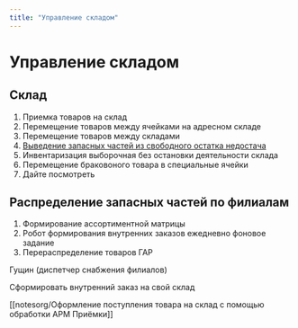 ```yaml
---
title: "Управление складом"
---
```


# Управление складом

## Склад

1. Приемка товаров на склад
2. Перемещение товаров между ячейками на адресном складе
3. Перемещение товаров между складами
4. [Выведение запасных частей из свободного остатка недостача](notesorg/Выведение%20запасных%20частей%20из%20свободного%20остатка%20недостача.md)
5. Инвентаризация выборочная без остановки деятельности склада
6. Перемещение браковоного товара в специальные ячейки
7. Дайте посмотреть


## Распределение запасных частей по филиалам
1. Формирование ассортиментной матрицы
2. Робот формирования внутренних заказов ежедневно фоновое задание
3. Перераспределение товаров ГАР

Гущин (диспетчер снабжения филиалов)

Сформировать внутренний заказ на свой склад

[[notesorg/Оформление поступления товара на склад с помощью обработки АРМ Приёмки]]

